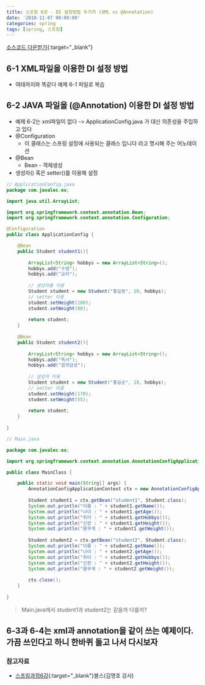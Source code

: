```yaml
---
title: 스프링 6강 - DI 설정방법 두가지 (XML vs @Annotation)
date: '2018-11-07 00:00:00'
categories: spring
tags: [spring, 스프링]
---
```


[소스코드 다운받기](http://seouliotcenter.tistory.com/70?category=663840){:target="_blank"}

## 6-1 XML파일을 이용한 DI 설정 방법

* 여태까지와 똑같다 예제 6-1 파일로 복습

## 6-2 JAVA 파일을 (@Annotation) 이용한 DI 설정 방법

* 예제 6-2는 xml파일이 없다 -> ApplicationConfig.java 가 대신 의존성을 주입하고 있다
* @Configuration
	* 이 클래스는 스프링 설정에 사용되는 클래스 입니다 라고 명시해 주는 어노테이션
* @Bean
	* Bean - 객체생성
* 생성자() 혹은 setter()를 이용해 설정

```java
// ApplicationConfig.java
package com.javalec.ex;

import java.util.ArrayList;

import org.springframework.context.annotation.Bean;
import org.springframework.context.annotation.Configuration;

@Configuration
public class ApplicationConfig {

	@Bean
	public Student student1(){
		
		ArrayList<String> hobbys = new ArrayList<String>();
		hobbys.add("수영");
		hobbys.add("요리");
		
		// 생성자를 이용
		Student student = new Student("홍길동", 20, hobbys);
		// setter 이용
		student.setHeight(180);
		student.setWeight(80);
		
		return student;
	}
	
	@Bean
	public Student student2(){
		
		ArrayList<String> hobbys = new ArrayList<String>();
		hobbys.add("독서");
		hobbys.add("음악감상");
		
		// 생성자 이용
		Student student = new Student("홍길순", 18, hobbys);
		// setter 이용
		student.setHeight(170);
		student.setWeight(55);
		
		return student;
	}
	
}

```

```java
// Main.java

package com.javalec.ex;

import org.springframework.context.annotation.AnnotationConfigApplicationContext;

public class MainClass {

	public static void main(String[] args) {
		AnnotationConfigApplicationContext ctx = new AnnotationConfigApplicationContext(ApplicationConfig.class);
		
		Student student1 = ctx.getBean("student1", Student.class);
		System.out.println("이름 : " + student1.getName());
		System.out.println("나이 : " + student1.getAge());
		System.out.println("취미 : " + student1.getHobbys());
		System.out.println("신장 : " + student1.getHeight());
		System.out.println("몸무게 : " + student1.getWeight());
		
		Student student2 = ctx.getBean("student2", Student.class);
		System.out.println("이름 : " + student2.getName());
		System.out.println("나이 : " + student2.getAge());
		System.out.println("취미 : " + student2.getHobbys());
		System.out.println("신장 : " + student2.getHeight());
		System.out.println("몸무게 : " + student2.getWeight());
		
		ctx.close();
	}
	
}

```

> Main.java에서 student1과 student2는 같을까 다를까?


## 6-3과 6-4는 xml과 annotation을 같이 쓰는 예제이다. 가끔 쓰인다고 하니 한바퀴 돌고 나서 다시보자

### 참고자료

* [스프링과정6강](http://seouliotcenter.tistory.com/70?category=663840){:target="_blank"}블스(김명호 강사)
